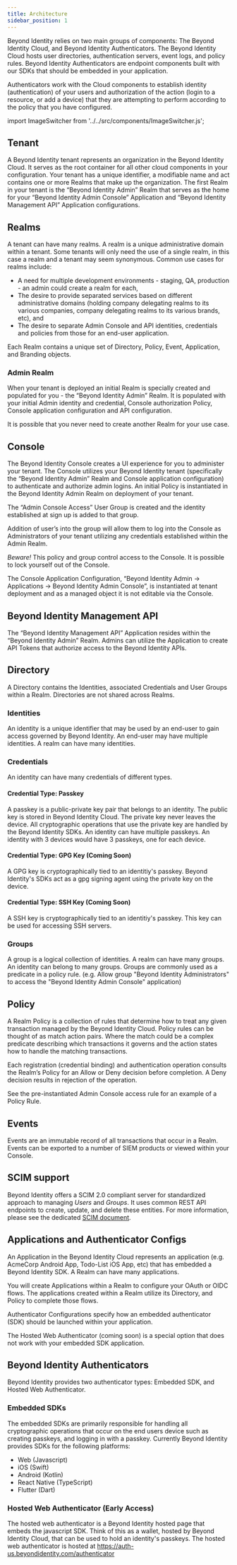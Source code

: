```yaml
---
title: Architecture
sidebar_position: 1
---
```


Beyond Identity relies on two main groups of components: The Beyond Identity Cloud, and Beyond Identity Authenticators. The Beyond Identity Cloud hosts user directories, authentication servers, event logs, and policy rules. Beyond Identity Authenticators are endpoint components built with our SDKs that should be embedded in your application. 

Authenticators work with the Cloud components to establish identity (authentication) of your users and authorization of the action (login to a resource, or add a device) that they are attempting to perform according to the policy that you have configured.  

import ImageSwitcher from '../../src/components/ImageSwitcher.js';

<ImageSwitcher lightSrc="/assets/arch-light.svg" darkSrc="/assets/arch-dark.svg"/>

## Tenant
A Beyond Identity tenant represents an organization in the Beyond Identity Cloud. It serves as the root container for all other cloud components in your configuration.  Your tenant has a unique identifier, a modifiable name and act contains one or more Realms that make up the organization.  The first Realm in your tenant is the “Beyond Identity Admin” Realm that serves as the home for your “Beyond Identity Admin Console” Application and “Beyond Identity Management API” Application configurations.

## Realms
A tenant can have many realms. A realm is a unique administrative domain within a tenant. Some tenants will only need the use of a single realm, in this case a realm and a tenant may seem synonymous. Common use cases for realms include:
 - A need for multiple development environments - staging, QA, production - an admin could create a realm for each,
 - The desire to provide separated services based on different administrative domains (holding company delegating realms to its various companies, company delegating realms to its various brands, etc), and
 - The desire to separate Admin Console and API identities, credentials and policies from those for an end-user application.

Each Realm contains a unique set of Directory, Policy, Event, Application, and Branding objects.

### Admin Realm
When your tenant is deployed an initial Realm is specially created and populated for you - the “Beyond Identity Admin” Realm.  It is populated with your initial Admin identity and credential, Console authorization Policy, Console application configuration and API configuration.

It is possible that you never need to create another Realm for your use case.

## Console
The Beyond Identity Console creates a UI experience for you to administer your tenant.  The Console utilizes your Beyond Identity tenant (specifically the “Beyond Identity Admin” Realm and Console application configuration) to authenticate and authorize admin logins.  An initial Policy is instantiated in the Beyond Identity Admin Realm on deployment of your tenant.  

The “Admin Console Access” User Group is created and the identity established at sign up is added to that group.

Addition of user’s into the group will allow them to log into the Console as Administrators of your tenant utilizing any credentials established within the Admin Realm.

*Beware!*  This policy and group control access to the Console.  It is possible to lock yourself out of the Console.

The Console Application Configuration, “Beyond Identity Admin -> Applications -> Beyond Identity Admin Console”, is instantiated at tenant deployment and as a managed object it is not editable via the Console.

## Beyond Identity Management API
The “Beyond Identity Management API” Application resides within the “Beyond Identity Admin” Realm.  Admins can utilize the Application to create API Tokens that authorize access to the Beyond Identity APIs.

## Directory
A Directory contains the Identities, associated Credentials and User Groups within a Realm.  Directories are not shared across Realms.

### Identities
An identity is a unique identifier that may be used by an end-user to gain access governed by Beyond Identity. An end-user may have multiple identities. A realm can have many identities.

### Credentials
An identity can have many credentials of different types. 

#### Credential Type: Passkey
A passkey is a public-private key pair that belongs to an identity. The public key is stored in Beyond Identity Cloud. The private key never leaves the device. All cryptographic operations that use the private key are handled by the Beyond Identity SDKs. An identity can have multiple passkeys. An identity with 3 devices would have 3 passkeys, one for each device. 

#### Credential Type: GPG Key (Coming Soon)
A GPG key is cryptographically tied to an identitiy's passkey. Beyond Identity's SDKs act as a gpg signing agent using the private key on the device. 

#### Credential Type: SSH Key (Coming Soon)
A SSH key is cryptographically tied to an identitiy's passkey. This key can be used for accessing SSH servers. 

### Groups
A group is a logical collection of identities. A realm can have many groups. An identity can belong to many groups. Groups are commonly used as a predicate in a policy rule. (e.g. Allow group "Beyond Identity Administrators" to access the "Beyond Identity Admin Console" application)

## Policy
A Realm Policy is a collection of rules that determine how to treat any given transaction managed by the Beyond Identity Cloud. Policy rules can be thought of as match action pairs. Where the match could be a complex predicate describing which transactions it governs and the action states how to handle the matching transactions.

Each registration (credential binding) and authentication operation consults the Realm’s Policy for an Allow or Deny decision before completion.  A Deny decision results in rejection of the operation.

See the pre-instantiated Admin Console access rule for an example of a Policy Rule.

## Events
Events are an immutable record of all transactions that occur in a Realm. Events can be exported to a number of SIEM products or viewed within your Console.

## SCIM support
Beyond Identity offers a SCIM 2.0 compliant server for standardized approach to managing _Users_ and _Groups_.  It uses common REST API endpoints to create, update, and delete these entities.  For more information, please see the dedicated [SCIM document](../scim/v1/scimv1.md).

## Applications and Authenticator Configs
An Application in the Beyond Identity Cloud represents an application (e.g. AcmeCorp Android App, Todo-List iOS App, etc) that has embedded a Beyond Identity SDK. A Realm can have many applications.

You will create Applications within a Realm to configure your OAuth or OIDC flows.  The applications created within a Realm utilize its Directory, and Policy to complete those flows.  

Authenticator Configurations specify how an embedded authenticator (SDK) should be launched within your application.

The Hosted Web Authenticator (coming soon) is a special option that does not work with your embedded SDK application.

## Beyond Identity Authenticators
Beyond Identity provides two authenticator types: Embedded SDK, and Hosted Web Authenticator. 

### Embedded SDKs
The embedded SDKs are primarily responsible for handling all cryptographic operations that occur on the end users device such as creating passkeys, and logging in with a passkey. Currently Beyond Identity provides SDKs for the following platforms:
 - Web (Javascript)
 - iOS (Swift)
 - Android (Kotlin)
 - React Native (TypeScript)
 - Flutter (Dart)

### Hosted Web Authenticator (Early Access)
The hosted web authenticator is a Beyond Identity hosted page that embeds the javascript SDK. Think of this as a wallet, hosted by Beyond Identity Cloud, that can be used to hold an identity's passkeys. The hosted web authenticator is hosted at https://auth-us.beyondidentity.com/authenticator
